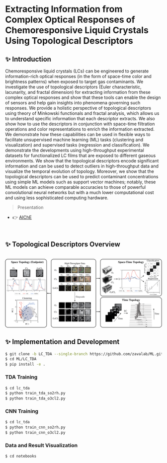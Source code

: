 # Extracting Information from Complex Optical Responses of Chemoresponsive Liquid Crystals Using Topological Descriptors

## ✨ Introduction
Chemoresponsive liquid crystals (LCs) can be engineered to generate information-rich optical responses (in the form of space-time color and brightness patterns) when exposed to target gas contaminants. We investigate the use of topological descriptors (Euler characteristic, lacunarity, and fractal dimension) for extracting information from these complex optical responses and show that these tools can enable the design of sensors and help gain insights into phenomena governing such responses. We provide a holistic perspective of topological descriptors using theory of Minkowski functionals and fractal analysis, which allows us to understand specific information that each descriptor extracts. We also show how to use the descriptors in conjunction with space-time filtration operations and color representations to enrich the information extracted. We demonstrate how these capabilities can be used in flexible ways to facilitate unsupervised machine learning (ML) tasks (clustering and visualization) and supervised tasks (regression and classification). We demonstrate the developments using high-throughput experimental datasets for functionalized LC films that are exposed to different gaseous environments. We show that the topological descriptors encode significant information and can be used to detect outliers in high-throughput data and visualize the temporal evolution of topology. Moreover, we show that the topological descriptors can be used to predict contaminant concentrations using simple ML models such as support vector machines; notably, these ML models can achieve comparable accuracies to those of powerful convolutional neural networks but with a much lower computational cost and using less sophisticated computing hardware.
<br />

> Presentation

- 👉 [AIChE](https://drive.google.com/file/d/1mOjvkAu-worbBdP0FL9tz8Xhdgol1xuZ/view?usp=share_link)

<br />

## ✨ Topological Descriptors Overview
<br />
<img src="./website/graphical_abstract.png" />
<br />

## ✨ Implementation and Development

```bash
$ git clone -b LC_TDA --single-branch https://github.com/zavalab/ML.git
$ cd ML/LC_TDA
$ pip install -e .
```

### TDA Training
```bash
$ cd lc_tda
$ python train_tda_so2rh.py
$ python train_tda_o3cl2.py
```

### CNN Training
```bash
$ cd lc_tda
$ python train_cnn_so2rh.py
$ python train_cnn_o3cl2.py
```

### Data and Result Visualization
```bash
$ cd notebooks
```